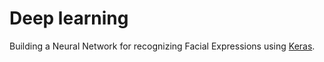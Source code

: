 # Deep learning
Building a Neural Network for recognizing Facial Expressions using [Keras](https://keras.io/).
